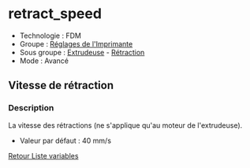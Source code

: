 # retract_speed

* Technologie : FDM
* Groupe : [Réglages de l'Imprimante](../printer_settings/printer_settings.md)
* Sous groupe : [Extrudeuse](../printer_settings/printer_settings.md#extrudeuse) - [Rétraction](../printer_settings/printer_settings.md#rétraction)
* Mode : Avancé

## Vitesse de rétraction

### Description

La vitesse des rétractions (ne s'applique qu'au moteur de l'extrudeuse).

* Valeur par défaut : 40 mm/s

[Retour Liste variables](variable_list.md)